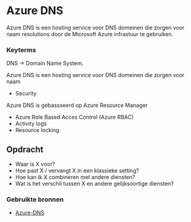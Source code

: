 # Azure DNS
Azure DNS is een hosting service voor DNS domeinen die zorgen voor naam resolutions door de Microsoft Azure infrastuur te gebruiken.

### Keyterms
DNS -> Domain Name System.

Azure DNS is een hosting service voor DNS domeinen die zorgen voor naam 

* Security

Azure DNS is gebassseerd op Azure Resource Manager
- Azure Role Based Acces Control (Azure RBAC)
- Activity logs
- Resource locking

## Opdracht
- Waar is X voor?
- Hoe past X / vervangt X in een klassieke setting?
- Hoe kan ik X combineren met andere diensten?
- Wat is het verschil tussen X en andere gelijksoortige diensten?

### Gebruikte bronnen
- [Azure-DNS](https://docs.microsoft.com/en-us/azure/dns/dns-overview)
